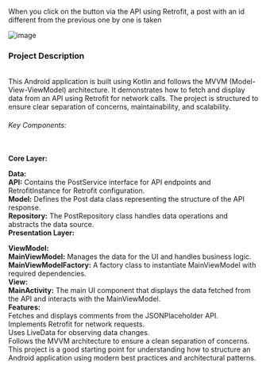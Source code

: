 When you click on the button via the API using Retrofit, a post with an id different from the previous one by one is taken

![image](https://github.com/PhilippKroger/JokeApp/assets/66637696/0d0bdc12-7d24-40c4-9c96-255a79ef0156)


<h3>Project Description</h3><br>
This Android application is built using Kotlin and follows the MVVM (Model-View-ViewModel) architecture. It demonstrates how to fetch and display data from an API using Retrofit for network calls. The project is structured to ensure clear separation of concerns, maintainability, and scalability.

<h6>Key Components:</h6><br>
<b>Core Layer:</b><br>

<b>Data:</b> <br>
<b>API:</b> Contains the PostService interface for API endpoints and RetrofitInstance for Retrofit configuration.<br>
<b>Model:</b> Defines the Post data class representing the structure of the API response.<br>
<b>Repository:</b> The PostRepository class handles data operations and abstracts the data source.<br>
<b>Presentation Layer:</b><br>

<b>ViewModel:</b><br>
<b>MainViewModel:</b> Manages the data for the UI and handles business logic.<br>
<b>MainViewModelFactory:</b> A factory class to instantiate MainViewModel with required dependencies.<br>
<b>View:</b><br>
<b>MainActivity:</b> The main UI component that displays the data fetched from the API and interacts with the MainViewModel.<br>
<b>Features:</b><br>
Fetches and displays comments from the JSONPlaceholder API.<br>
Implements Retrofit for network requests.<br>
Uses LiveData for observing data changes.<br>
Follows the MVVM architecture to ensure a clean separation of concerns.<br>
This project is a good starting point for understanding how to structure an Android application using modern best practices and architectural patterns.<br>
